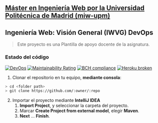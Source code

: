 ## [Máster en Ingeniería Web por la Universidad Politécnica de Madrid (miw-upm)](http://miw.etsisi.upm.es)
## Ingeniería Web: Visión General (IWVG) DevOps
> Este proyecto es una Plantilla de apoyo docente de la asignatura.

### Estado del código
[![DevOps](https://github.com/JanoGit/iwvg-devops-martin-jano/actions/workflows/test-sonar.yml/badge.svg)](https://github.com/JanoGit/iwvg-devops-martin-jano/actions/workflows/test-sonar.yml/badge.svg)
[![Maintainability Rating](https://sonarcloud.io/api/project_badges/measure?branch=develop&project=JanoGit_iwvg-devops-martin-jano&metric=sqale_rating)](https://sonarcloud.io/dashboard?id=JanoGit_iwvg-devops-martin-jano&branch=develop)
[![BCH compliance](https://bettercodehub.com/edge/badge/JanoGit/iwvg-devops-martin-jano?branch=develop)](https://bettercodehub.com/)
[![Heroku broken](https://miw-devops-janomartinlopez.herokuapp.com/system/version-badge)](https://miw-devops-janomartinlopez.herokuapp.com/swagger-ui.html)


1. Clonar el repositorio en tu equipo, **mediante consola**:
```sh
> cd <folder path>
> git clone https://github.com/:owner/:repo
```
2. Importar el proyecto mediante **IntelliJ IDEA**
   1. **Import Project**, y seleccionar la carpeta del proyecto.
   1. Marcar **Create Project from external model**, elegir **Maven**.
   1. **Next** … **Finish**.
